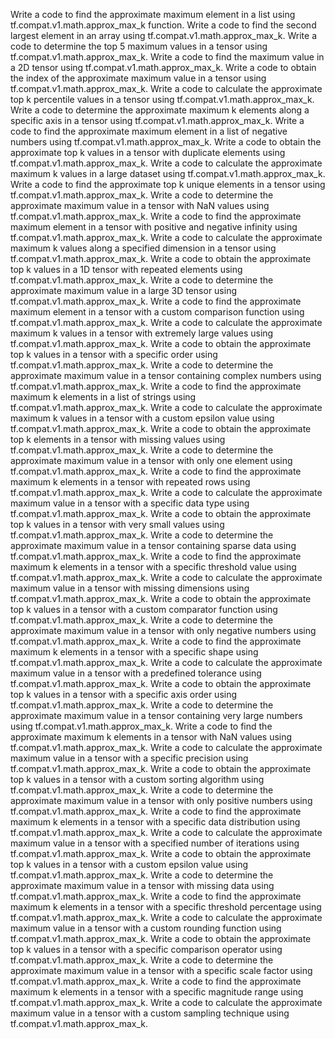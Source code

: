 Write a code to find the approximate maximum element in a list using tf.compat.v1.math.approx_max_k function.
Write a code to find the second largest element in an array using tf.compat.v1.math.approx_max_k.
Write a code to determine the top 5 maximum values in a tensor using tf.compat.v1.math.approx_max_k.
Write a code to find the maximum value in a 2D tensor using tf.compat.v1.math.approx_max_k.
Write a code to obtain the index of the approximate maximum value in a tensor using tf.compat.v1.math.approx_max_k.
Write a code to calculate the approximate top k percentile values in a tensor using tf.compat.v1.math.approx_max_k.
Write a code to determine the approximate maximum k elements along a specific axis in a tensor using tf.compat.v1.math.approx_max_k.
Write a code to find the approximate maximum element in a list of negative numbers using tf.compat.v1.math.approx_max_k.
Write a code to obtain the approximate top k values in a tensor with duplicate elements using tf.compat.v1.math.approx_max_k.
Write a code to calculate the approximate maximum k values in a large dataset using tf.compat.v1.math.approx_max_k.
Write a code to find the approximate top k unique elements in a tensor using tf.compat.v1.math.approx_max_k.
Write a code to determine the approximate maximum value in a tensor with NaN values using tf.compat.v1.math.approx_max_k.
Write a code to find the approximate maximum element in a tensor with positive and negative infinity using tf.compat.v1.math.approx_max_k.
Write a code to calculate the approximate maximum k values along a specified dimension in a tensor using tf.compat.v1.math.approx_max_k.
Write a code to obtain the approximate top k values in a 1D tensor with repeated elements using tf.compat.v1.math.approx_max_k.
Write a code to determine the approximate maximum value in a large 3D tensor using tf.compat.v1.math.approx_max_k.
Write a code to find the approximate maximum element in a tensor with a custom comparison function using tf.compat.v1.math.approx_max_k.
Write a code to calculate the approximate maximum k values in a tensor with extremely large values using tf.compat.v1.math.approx_max_k.
Write a code to obtain the approximate top k values in a tensor with a specific order using tf.compat.v1.math.approx_max_k.
Write a code to determine the approximate maximum value in a tensor containing complex numbers using tf.compat.v1.math.approx_max_k.
Write a code to find the approximate maximum k elements in a list of strings using tf.compat.v1.math.approx_max_k.
Write a code to calculate the approximate maximum k values in a tensor with a custom epsilon value using tf.compat.v1.math.approx_max_k.
Write a code to obtain the approximate top k elements in a tensor with missing values using tf.compat.v1.math.approx_max_k.
Write a code to determine the approximate maximum value in a tensor with only one element using tf.compat.v1.math.approx_max_k.
Write a code to find the approximate maximum k elements in a tensor with repeated rows using tf.compat.v1.math.approx_max_k.
Write a code to calculate the approximate maximum value in a tensor with a specific data type using tf.compat.v1.math.approx_max_k.
Write a code to obtain the approximate top k values in a tensor with very small values using tf.compat.v1.math.approx_max_k.
Write a code to determine the approximate maximum value in a tensor containing sparse data using tf.compat.v1.math.approx_max_k.
Write a code to find the approximate maximum k elements in a tensor with a specific threshold value using tf.compat.v1.math.approx_max_k.
Write a code to calculate the approximate maximum value in a tensor with missing dimensions using tf.compat.v1.math.approx_max_k.
Write a code to obtain the approximate top k values in a tensor with a custom comparator function using tf.compat.v1.math.approx_max_k.
Write a code to determine the approximate maximum value in a tensor with only negative numbers using tf.compat.v1.math.approx_max_k.
Write a code to find the approximate maximum k elements in a tensor with a specific shape using tf.compat.v1.math.approx_max_k.
Write a code to calculate the approximate maximum value in a tensor with a predefined tolerance using tf.compat.v1.math.approx_max_k.
Write a code to obtain the approximate top k values in a tensor with a specific axis order using tf.compat.v1.math.approx_max_k.
Write a code to determine the approximate maximum value in a tensor containing very large numbers using tf.compat.v1.math.approx_max_k.
Write a code to find the approximate maximum k elements in a tensor with NaN values using tf.compat.v1.math.approx_max_k.
Write a code to calculate the approximate maximum value in a tensor with a specific precision using tf.compat.v1.math.approx_max_k.
Write a code to obtain the approximate top k values in a tensor with a custom sorting algorithm using tf.compat.v1.math.approx_max_k.
Write a code to determine the approximate maximum value in a tensor with only positive numbers using tf.compat.v1.math.approx_max_k.
Write a code to find the approximate maximum k elements in a tensor with a specific data distribution using tf.compat.v1.math.approx_max_k.
Write a code to calculate the approximate maximum value in a tensor with a specified number of iterations using tf.compat.v1.math.approx_max_k.
Write a code to obtain the approximate top k values in a tensor with a custom epsilon value using tf.compat.v1.math.approx_max_k.
Write a code to determine the approximate maximum value in a tensor with missing data using tf.compat.v1.math.approx_max_k.
Write a code to find the approximate maximum k elements in a tensor with a specific threshold percentage using tf.compat.v1.math.approx_max_k.
Write a code to calculate the approximate maximum value in a tensor with a custom rounding function using tf.compat.v1.math.approx_max_k.
Write a code to obtain the approximate top k values in a tensor with a specific comparison operator using tf.compat.v1.math.approx_max_k.
Write a code to determine the approximate maximum value in a tensor with a specific scale factor using tf.compat.v1.math.approx_max_k.
Write a code to find the approximate maximum k elements in a tensor with a specific magnitude range using tf.compat.v1.math.approx_max_k.
Write a code to calculate the approximate maximum value in a tensor with a custom sampling technique using tf.compat.v1.math.approx_max_k.